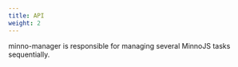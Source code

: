 ```yaml
---
title: API
weight: 2
---
```


minno-manager is responsible for managing several MinnoJS tasks sequentially.

